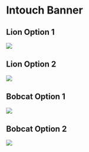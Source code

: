 # Intouch Banner

## Lion Option 1

![](https://raw.githubusercontent.com/irwinchyi/imgbed/master/img/7a.gif)

## Lion Option 2

![](https://raw.githubusercontent.com/irwinchyi/imgbed/master/img/8a.gif)

## Bobcat Option 1

![](https://raw.githubusercontent.com/irwinchyi/imgbed/master/img/2a.gif)

## Bobcat Option 2

![](https://raw.githubusercontent.com/irwinchyi/imgbed/master/img/4a.gif)

